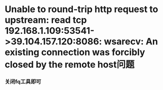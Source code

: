 # Unable to round-trip http request to upstream: read tcp 192.168.1.109:53541->39.104.157.120:8086: wsarecv: An existing connection was forcibly closed by the remote host问题

### 关闭fq工具即可